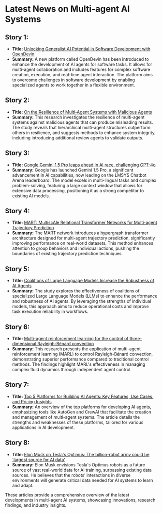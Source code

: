 # Latest News on Multi-agent AI Systems

## Story 1:
- **Title:** [Unlocking Generalist AI Potential in Software Development with OpenDevin](https://syncedreview.com/2024/07/30/unlocking-generalist-ai-potential-in-software-development-with-opendevin/)
- **Summary:** A new platform called OpenDevin has been introduced to enhance the development of AI agents for software tasks. It allows for multi-agent collaboration and includes features for complex software creation, execution, and real-time agent interaction. The platform aims to overcome challenges in software development by enabling specialized agents to work together in a flexible environment.
  
## Story 2:
- **Title:** [On the Resilience of Multi-Agent Systems with Malicious Agents](https://arxiv.org/abs/2408.00989)
- **Summary:** This research investigates the resilience of multi-agent systems against malicious agents that can produce misleading results. The study reveals that hierarchical multi-agent structures outperform others in resilience, and suggests methods to enhance system integrity, including introducing additional review agents to validate outputs.
  
## Story 3:
- **Title:** [Google Gemini 1.5 Pro leaps ahead in AI race, challenging GPT-4o](https://www.oodaloop.com/briefs/2024/08/05/google-gemini-1-5-pro-leaps-ahead-in-ai-race-challenging-gpt-4o/)
- **Summary:** Google has launched Gemini 1.5 Pro, a significant advancement in AI capabilities, now leading on the LMSYS Chatbot Arena leaderboard. The model excels in multi-lingual tasks and complex problem-solving, featuring a large context window that allows for extensive data processing, positioning it as a strong competitor to existing AI models.
  
## Story 4:
- **Title:** [MART: MultiscAle Relational Transformer Networks for Multi-agent Trajectory Prediction](https://arxiv.org/abs/2407.21635)
- **Summary:** The MART network introduces a hypergraph transformer architecture designed for multi-agent trajectory prediction, significantly improving performance on real-world datasets. This method enhances attention to group behaviors and individual actions, pushing the boundaries of existing trajectory prediction techniques.
  
## Story 5:
- **Title:** [Coalitions of Large Language Models Increase the Robustness of AI Agents](https://arxiv.org/abs/2408.01380)
- **Summary:** The study explores the effectiveness of coalitions of specialized Large Language Models (LLMs) to enhance the performance and robustness of AI agents. By leveraging the strengths of individual models, this approach aims to reduce operational costs and improve task execution reliability in workflows.
  
## Story 6:
- **Title:** [Multi-agent reinforcement learning for the control of three-dimensional Rayleigh-Bénard convection](https://arxiv.org/abs/2407.21565)
- **Summary:** This research presents the application of multi-agent reinforcement learning (MARL) to control Rayleigh-Bénard convection, demonstrating superior performance compared to traditional control methods. The findings highlight MARL's effectiveness in managing complex fluid dynamics through independent agent control.
  
## Story 7:
- **Title:** [Top 5 Platforms for Building AI Agents: Key Features, Use Cases, and Pricing Insights](https://dev.to/oliver_parker_ai/top-5-platforms-for-building-ai-agents-key-features-use-cases-and-pricing-insights-2dn7)
- **Summary:** An overview of the top platforms for developing AI agents, emphasizing tools like AutoGen and CrewAI that facilitate the creation and management of multi-agent systems. The article details the strengths and weaknesses of these platforms, tailored for various applications in AI development.
  
## Story 8:
- **Title:** [Elon Musk on Tesla's Optimus: The billion-robot army could be 'largest source for AI data'](https://www.businesstoday.in/technology/news/story/elon-musk-on-teslas-optimus-the-billion-robot-army-could-be-largest-source-for-ai-data-440039-2024-08-03?utm_source=rssfeed)
- **Summary:** Elon Musk envisions Tesla's Optimus robots as a future source of vast real-world data for AI training, surpassing existing data sources. He believes that the robots’ interactions in diverse environments will generate critical data needed for AI systems to learn and adapt.

These articles provide a comprehensive overview of the latest developments in multi-agent AI systems, showcasing innovations, research findings, and industry insights.